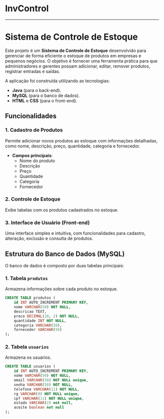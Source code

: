 # InvControl

---

# Sistema de Controle de Estoque

Este projeto é um **Sistema de Controle de Estoque** desenvolvido para gerenciar de forma eficiente o estoque de produtos em empresas e pequenos negócios. O objetivo é fornecer uma ferramenta prática para que administradores e gerentes possam adicionar, editar, remover produtos, registrar entradas e saídas.

A aplicação foi construída utilizando as tecnologias:

- **Java** (para o back-end).
- **MySQL** (para o banco de dados).
- **HTML** e **CSS** (para o front-end).

## Funcionalidades

### 1. Cadastro de Produtos
Permite adicionar novos produtos ao estoque com informações detalhadas, como nome, descrição, preço, quantidade, categoria e fornecedor.

- **Campos principais**:
  - Nome do produto
  - Descrição
  - Preço
  - Quantidade 
  - Categoria 
  - Fornecedor 

### 2. Controle de Estoque
Exibe tabelas com os produtos cadastrados no estoque.

### 3. Interface de Usuário (Front-end)
Uma interface simples e intuitiva, com funcionalidades para cadastro, alteração, exclusão e consulta de produtos.

## Estrutura do Banco de Dados (MySQL)

O banco de dados é composto por duas tabelas principais:

### 1. Tabela `produtos`
Armazena informações sobre cada produto no estoque.

```sql
CREATE TABLE produtos (
    id INT AUTO_INCREMENT PRIMARY KEY,
    nome VARCHAR(50) NOT NULL,
    descricao TEXT,
    preco DECIMAL(10, 2) NOT NULL,
    quantidade INT NOT NULL,
    categoria VARCHAR(50),
    fornecedor VARCHAR(50)
);
```

### 2. Tabela `usuarios`
Armazena os usuarios.

```sql
CREATE TABLE usuarios (
    id INT AUTO_INCREMENT PRIMARY KEY,
    nome VARCHAR(50) NOT NULL,
    email VARCHAR(50) NOT NULL unique,
	senha VARCHAR(50) NOT NULL,
    telefone VARCHAR(11) NOT NULL,
    rg VARCHAR(9) NOT NULL unique,
    cpf VARCHAR(11) NOT NULL unique,
    estado VARCHAR(2) not null,
    aceite boolean not null
);
```

